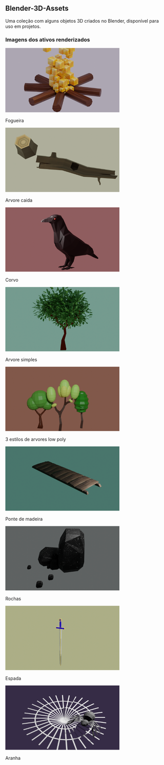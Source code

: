 ## Blender-3D-Assets
Uma coleção com alguns objetos 3D criados no Blender, disponível para uso em projetos.

### Imagens dos ativos renderizados
<div>
  <a>
    <img height="200vh" src="./images/firerender.png" alt="fogueira">
    <p>Fogueira</p>
  </a>
  <a>
    <img height="200vh" src="./images/deadarvoreng.png" alt="fogueira">
    <p>Arvore caida</p>
  </a>
  <a>
    <img height="200vh" src="./images/corvito.png" alt="fogueira">
    <p>Corvo</p>
  </a>
  <a>
    <img height="200vh" src="./images/arvore2.png" alt="fogueira">
    <p>Arvore simples</p>
  </a>
  <a>
    <img height="200vh" src="./images/arvores.png" alt="fogueira">
    <p>3 estilos de arvores low poly</p>
  </a>
  <a>
    <img height="200vh" src="./images/ponte2render.png" alt="fogueira">
    <p>Ponte de madeira</p>
  </a>
   <a>
    <img height="200vh" src="./images/rochas.png" alt="fogueira">
    <p>Rochas</p>
  </a>
  <a>
    <img height="200vh" src="./images/spd.png" alt="fogueira">
    <p>Espada</p>
  </a>
  <a>
    <img height="200vh" src="./images/ara.png" alt="fogueira">
    <p>Aranha</p>
  </a>
</div>
